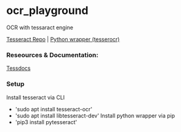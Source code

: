 # ocr_playground
OCR with tessaract engine

[Tesseract Repo](https://github.com/tesseract-ocr/tesseract) | [Python wrapper (tesserocr)](https://github.com/sirfz/tesserocr) 

### Reseources & Documentation:
[Tessdocs](https://github.com/tesseract-ocr/tessdoc)

### Setup
Install tesseract via CLI
- 'sudo apt install tesseract-ocr'
- 'sudo apt install libtesseract-dev'
Install python wrapper via pip
- 'pip3 install pytesseract'
